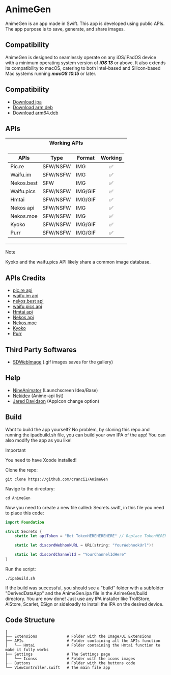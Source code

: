 # AnimeGen

AnimeGen is an app made in Swift. This app is developed using public APIs. The app purpose is to save, generate, and share images.

## Compatibility

AnimeGen is designed to seamlessly operate on any iOS/iPadOS device with a minimum operating system version of **_iOS 13_** or above. It also extends its compatibility to macOS, catering to both Intel-based and Silicon-based Mac systems running **_macOS 10.15_** or later.

## Compatibility

- [Download ipa](https://github.com/cranci1/AnimeGen/releases/download/v1.5/AnimeGen.ipa)
- [Download arm.deb](https://raw.githubusercontent.com/cranci1/AnimeGen/main/debs/me.cranci.animegen_1.5_iphoneos-arm.deb)
- [Download arm64.deb](https://raw.githubusercontent.com/cranci1/AnimeGen/main/debs/me.cranci.animegen_1.5_iphoneos-arm64.deb)

## APIs

<table>
<tr>
        <th>Working APIs</th>
</tr>
<tr><td>
        
| APIs                | Type     | Format    | Working                  |
| ------------------- | -----    | ----      | :--------:               |
| Pic.re              | SFW/NSFW | IMG       | :white_check_mark:       |
| Waifu.im            | SFW/NSFW | IMG       | :white_check_mark:       |
| Nekos.best          | SFW      | IMG       | :white_check_mark:       |
| Waifu.pics          | SFW/NSFW | IMG/GIF   | :white_check_mark:       |
| Hmtai               | SFW/NSFW | IMG/GIF   | :white_check_mark:       |
| Nekos api           | SFW/NSFW | IMG       | :white_check_mark:       |
| Nekos.moe           | SFW/NSFW | IMG       | :white_check_mark:       |
| Kyoko               | SFW/NSFW | IMG/GIF   | :white_check_mark:       |
| Purr                | SFW/NSFW | IMG/GIF   | :white_check_mark:       |

</table>

> [!Note]
> Kyoko and the waifu.pics API likely share a common image database.

## APIs Credits

- [pic.re api](https://doc.pic.re/)
- [waifu.im api](https://docs.waifu.im/)
- [nekos.best api](https://docs.nekos.best/)
- [waifu.pics api](https://waifu.pics/docs)
- [Hmtai api](https://hmtai.hatsunia.cfd/endpoints)
- [Nekos api](https://nekosapi.com/docs)
- [Nekos.moe](https://docs.nekos.moe)
- [Kyoko](https://api.rei.my.id/docs/ANIME/WAIFU-Generator/)
- [Purr](https://purrbot.site/)

## Third Party Softwares

- [SDWebImage](https://github.com/SDWebImage/SDWebImage) (.gif images saves for the gallery)

## Help

- [NineAnimator](https://github.com/SuperMarcus/NineAnimator) (Launchscreen Idea/Base)
- [Nekidev](https://github.com/Nekidev/anime-api) (Anime-api list)
- [Jared Davidson](https://www.youtube.com/@Archetapp) (AppIcon change option)

## Build

Want to build the app yourself? No problem, by cloning this repo and running the ipadbuild.sh file, you can build your own IPA of the app! You can also modify the app as you like!

> [!IMPORTANT]
> You need to have Xcode installed!

Clone the repo:

```
git clone https://github.com/cranci1/AnimeGen
```

Navige to the directory:

```
cd AnimeGen
```

Now you need to create a new file called: Secrets.swift, in this file you need to place this code:

```swift
import Foundation

struct Secrets {
    static let apiToken = "Bot TokenHEREHEREHERE" // Replace TokenHEREHEREHERE with the token of the discord bot

    static let discordWebhookURL = URL(string: "YourWebhookUrl")!

    static let discordChannelId = "YourChannelIdHere"
}
```

Run the script:

```
./ipabuild.sh
```

If the build was successful, you should see a "build" folder with a subfolder "DerivedDataApp" and the AnimeGen.ipa file in the AnimeGen/build directory. You are now done! Just use any IPA installer like TrollStore, AlStore, Scarlet, ESign or sideloadly to install the IPA on the desired device.

## Code Structure

    |
    ├── Extensions             # Folder with the Image/UI Extensions
    ├── APIs                   # Folder containing all the APIs function
    │   └── Hmtai              # Folder containing the Hmtai function to make it fully works
    ├── Settings               # The Settings page
    │   └── Iconss             # Folder with the icons images
    ├── Buttons                # Folder with the buttons code
    └── ViewController.swift   # The main file app
